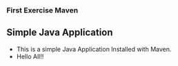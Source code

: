 ### First Exercise Maven

## Simple Java Application

- This is a simple Java Application Installed with Maven.
- Hello All!!